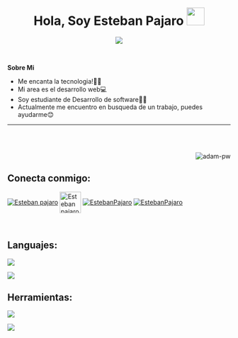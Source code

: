 
<h1 align="center"><b> Hola, Soy Esteban Pajaro </b><img src="https://media.giphy.com/media/hvRJCLFzcasrR4ia7z/giphy.gif" width="40"></h1>
<!--  -->
<p align="center">
  <a href="https://github.com/DenverCoder1/readme-typing-svg"><img src="https://readme-typing-svg.herokuapp.com?font=Time+New+Roman&color=yellow&size=35&center=true&vCenter=true&width=800&height=100&lines=Bienvenido..&hearts;+Welcome!+;I'm+Front-End+Developer;Soy+Desarrollador+Web;Software+development+student;Estudiante+de+Desarrrollo+de+software..<3"></a>
</p>


<br>



	
<picture></picture> **Sobre Mi**


- Me encanta la tecnologia!👨‍💻
- Mi area es el desarrollo web💻
- Soy estudiante de Desarrollo de software👨‍🎓
- Actualmente me encuentro en busqueda de un trabajo, puedes ayudarme😊
<hr>
<br>



<br>

<p><img align="right" src="https://github.com/Adam-pw/Adam-pw/blob/main/animation_500_kxa883sd.gif" alt="adam-pw" /></p>

<br>

<h2 align="left">Conecta conmigo:</h3>



<p align="left">
	
<a href="https://www.linkedin.com/in/estebanpajaro-/" target="blank"><img align="center" src="https://skillicons.dev/icons?i=linkedin"
      alt="Esteban pajaro"/></a>
<a href="https://www.facebook.com/EstebanPajar0/" target="blank"><img align="center" src="https://raw.githubusercontent.com/rahuldkjain/github-profile-readme-generator/master/src/images/icons/Social/facebook.svg"
      alt="Esteban pajaro" width="48"  /></a>
<a href="https://www.instagram.com/esteban_pajaro_/" target="blank"><img align="center"  src="https://skillicons.dev/icons?i=instagram"
      alt="EstebanPajaro"/></a>
<a href="https://x.com/StebanPajaro" target="blank"><img align="center"  src="https://skillicons.dev/icons?i=twitter"
      alt="EstebanPajaro"/></a>
</p>

<br>

<h2 align="left"> Languajes:</h3>

<p align="left">
  <a href="https://skillicons.dev">
    <img src="https://skillicons.dev/icons?i=html,css,bootstrap,javascript,nodejs" />
  </a>
</p>
<p align="left">
  <a href="https://skillicons.dev">
    <img src="https://skillicons.dev/icons?i=react,mysql,python,git,sass" />
  </a>
</p>


<h2 align="left"> Herramientas:</h3>

<p align="left">
  <a href="https://skillicons.dev">
    <img src="https://skillicons.dev/icons?i=windows,linux,ubuntu,vscode" />
  </a>
</p>
<p align="left>
  <a href="https://skillicons.dev">
    <img src="https://skillicons.dev/icons?i=notion,bash,visualstudio,photoshop" />
  </a>
</p>



